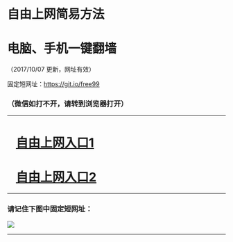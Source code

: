 ﻿# 自由上网简易方法

# 电脑、手机一键翻墙

（2017/10/07 更新，网址有效）

固定短网址：https://git.io/free99

### （微信如打不开，请转到浏览器打开）


***





# &nbsp;&nbsp; <a href="http://ft1283722203.fwq-tz-1001.info/fwqtz01.html?t=100700117840 " target="_blank">自由上网入口1</a>
# &nbsp;&nbsp; <a href="http://ft2430121531.fwq-tz-1002.info/fwqtz02.html?t=100700129193 " target="_blank">自由上网入口2</a>
***

### 请记住下图中固定短网址：

<img src="https://s3-us-west-2.amazonaws.com/fwq-1001/yjfq-20170905okok.png" /> 


***

